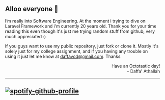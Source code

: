 ## Alloo everyone 👋

I’m really into Software Engineering. At the moment i trying to dive on Laravel Framework and i'm currently 20 years old. Thank you for your time reading this even though it's just me trying random stuff from github, very much appreciated :)

If you guys want to use my public repository, just fork or clone it. Mostly it's solely just for my college assignment, and if you having any trouble on using it just let me know at daffavcd@gmail.com. Thanks

<p align="right">
Have an Octotastic day!<br>
- Daffa' Athallah
</p>

---
[![spotify-github-profile](https://spotify-github-profile.vercel.app/api/view?uid=fi1z0t5q424ypbm7xtj35byrq&cover_image=true&theme=novatorem&bar_color=53b14f&bar_color_cover=true)](https://spotify-github-profile.vercel.app/api/view?uid=fi1z0t5q424ypbm7xtj35byrq&redirect=true)
<br/>
---

